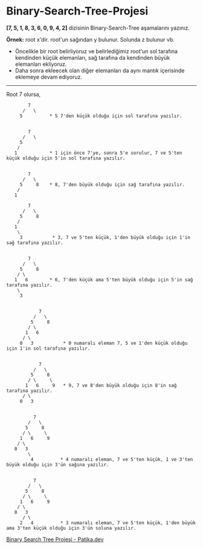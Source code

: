 # Binary-Search-Tree-Projesi

**[7, 5, 1, 8, 3, 6, 0, 9, 4, 2]** dizisinin Binary-Search-Tree aşamalarını yazınız.

**Örnek:** root x'dir. root'un sağından y bulunur. Solunda z bulunur vb.

  - Öncelikle bir root belirliyoruz ve belirlediğimiz root'un sol tarafına kendinden küçük elemanları, sağ tarafına da kendinden büyük elemanları ekliyoruz.
  - Daha sonra ekleecek olan diğer elemanları da aynı mantık içerisinde eklemeye devam ediyoruz.
  
  ***
  
  Root 7 olursa,
  
            7
          /   \
         5          * 5 7'den küçük olduğu için sol tarafına yazılır.


            7
          /   \
         5      
        /      
       1            * 1 için önce 7'ye, sonra 5'e sorulur, 7 ve 5'ten küçük olduğu için 5'in sol tarafına yazılır.


            7
          /   \
         5     8    * 8, 7'den büyük olduğu için sağ tarafına yazılır.
        /      
       1        

            7
          /   \
         5     8
        /      
       1       
        \
         3           * 3, 7 ve 5'ten küçük, 1'den büyük olduğu için 1'in sağ tarafına yazılır.


            7
          /   \
         5     8
        / \      
       1   6        * 6, 7'den küçük ama 5'ten büyük olduğu için 5'in sağ tarafına yazılır.
        \
         3


                7
              /   \
             5     8
            / \     
           1   6      
          / \
         0   3           * 0 numaralı eleman 7, 5 ve 1'den küçük olduğu için 1'in sol tarafına yazılır.


                7
              /   \
             5     8
            / \     \
           1   6     9   * 9, 7 ve 8'den büyük olduğu için 8'in sağ tarafına yazılır.
          / \
         0   3
       
           
              7
            /   \
           5     8
          / \     \
         1   6     9
        / \
       0   3
            \
             4          * 4 numaralı eleman, 7 ve 5'ten küçük, 1 ve 3'ten büyük olduğu için 3'ün sağına yazılır.
           
       
              7
            /   \
           5     8
          / \     \
         1   6     9
        / \
       0   3
          / \
         2   4          * 3 numaralı eleman, 7 ve 5'ten küçük, 1'den büyük ama 3'ten küçük olduğu için 3'ün soluna yazılır.
       
     
     
[Binary Search Tree Projesi - Patika.dev](https://app.patika.dev/courses/veri-yapilari-ve-algoritmalar/binary-search-tree-proje)
       
